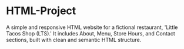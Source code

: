 # HTML-Project
A simple and responsive HTML website for a fictional restaurant, 'Little Tacos Shop (LTS).' It includes About, Menu, Store Hours, and Contact sections, built with clean and semantic HTML structure.
